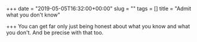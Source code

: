 +++
date = "2019-05-05T16:32:00+00:00"
slug = ""
tags = []
title = "Admit what you don't know"

+++
You can get far only just being honest about what you know and what you don't. And be precise with that too.